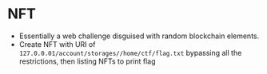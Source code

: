 # NFT

- Essentially a web challenge disguised with random blockchain elements.
- Create NFT with URI of `127.0.0.01/account/storages//home/ctf/flag.txt` bypassing all the restrictions, then listing NFTs to print flag
